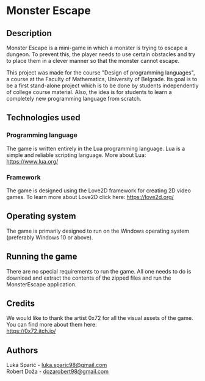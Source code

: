 # Monster Escape

## Description
Monster Escape is a mini-game in which a monster is trying to escape a dungeon. To prevent this, the player needs to use certain obstacles and try to place them in a clever manner so that the monster cannot escape.

This project was made for the course "Design of programming languages", a course at the Faculty of Mathematics, University of Belgrade. Its goal is to be a first stand-alone project which is to be done by students independently of college course material. Also, the idea is for students to learn a completely new programming language from scratch.

## Technologies used
### Programming language
The game is written entirely in the Lua programming language. Lua is a simple and reliable scripting language. More about Lua: https://www.lua.org/
### Framework
The game is designed using the Love2D framework for creating 2D video games. To learn more about Love2D click here: https://love2d.org/

## Operating system
The game is primarily designed to run on the Windows operating system (preferably Windows 10 or above).

## Running the game
There are no special requirements to run the game. All one needs to do is download and extract the contents of the zipped files and run the MonsterEscape application.

## Credits
We would like to thank the artist 0x72 for all the visual assets of the game. You can find more about them here:\
https://0x72.itch.io/

## Authors

Luka Sparić - luka.sparic98@gmail.com\
Robert Doža - dozarobert98@gmail.com